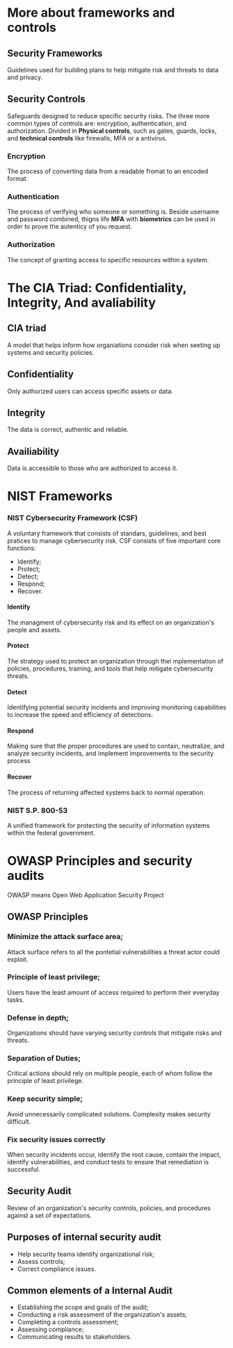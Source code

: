 # More about frameworks and controls

## Security Frameworks

Guidelines used for building plans to help mitigate risk and threats to data and privacy.

## Security Controls

Safeguards designed to reduce specific security risks. The three more common types of controls are: encryption, authentication, and authorization.
Divided in **Physical controls**, such as gates, guards, locks, and **technical controls** like firewalls, MFA or a antivirus.

### Encryption

The process of converting data from a readable fromat to an encoded format.

### Authentication

The process of verifying who someone or something is. Beside username and password combined, thigns life **MFA** with **biometrics** can be used in order to prove the autenticy of you request.

### Authorization

The concept of granting access to specific resources within a system.

# The CIA Triad: Confidentiality, Integrity, And avaliability

## CIA triad

A model that helps inform how organiations consider risk when seeting up systems and security policies.

## Confidentiality

Only authorized users can access specific assets or data.

## Integrity

The data is correct, authentic and reliable.

## Availiability

Data is accessible to those who are authorized to access it.

# NIST Frameworks

### NIST Cybersecurity Framework (CSF)

A voluntary framework that consists of standars, guidelines, and best pratices to manage cybersecurity risk. CSF consists of five important core functions:

- Identify;
- Protect;
- Detect;
- Respond;
- Recover.

#### Identify

The managment of cybersecurity risk and its effect on an organization's people and assets.

#### Protect

The strategy used to protect an organization through thei mplementation of policies, procedures, training, and tools that help mitigate cybersecurity threats.

#### Detect

Identifying potential security incidents and improving monitoring capabilities to increase the speed and efficiency of detections.

#### Respond

Making sure that the proper procedures are used to contain, neutralize, and analyze security incidents, and implement improvements to the security process

#### Recover

The process of returning affected systems back to normal operation.

### NIST S.P. 800-53

A unified framework for protecting the security of information systems within the federal government.

# OWASP Principles and security audits

OWASP means
Open
Web
Application
Security
Project

## OWASP Principles

### Minimize the attack surface area;

Attack surface refers to all the pontetial vulnerabilities a threat actor could exploit.

### Principle of least privilege;

Users have the least amount of access required to perform their everyday tasks.

### Defense in depth;

Organizations should have varying security controls that mitigate risks and threats.

### Separation of Duties;

Critical actions should rely on multiple people, each of whom follow the principle of least privilege.

### Keep security simple;

Avoid unnecessarily complicated solutions. Complexity makes security difficult.

### Fix security issues correctly

When security incidents occur, identify the root cause, contain the impact, identify vulnerabilities, and conduct tests to ensure that remediation is successful.

## Security Audit

Review of an organization's security controls, policies, and procedures against a set of expectations.

## Purposes of internal security audit

- Help security teams identify organizational risk;
- Assess controls;
- Correct compliance issues.

## Common elements of a Internal Audit

- Establishing the scope and goals of the audit;
- Conducting a risk assessment of the organization's assets;
- Completing a controls assessment;
- Assessing compliance;
- Communicating results to stakeholders.
